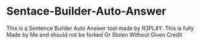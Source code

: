 # Sentace-Builder-Auto-Answer
This is a Sentence Builder Auto Answer tool made by R3PL4Y. This is fully Made by Me and should not be forked Or Stolen Without Given Credit
